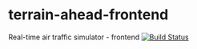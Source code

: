 # terrain-ahead-frontend
Real-time air traffic simulator - frontend
[![Build Status](https://travis-ci.org/agulowaty/terrain-ahead-frontend.svg)](https://travis-ci.org/agulowaty/terrain-ahead-frontend)
